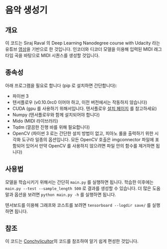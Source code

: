 # 음악 생성기

## 개요

이 코드는 Siraj Raval 의 Deep Learning Nanodegree course with Udacity 라는 유튜브 [영상](https://www.youtube.com/watch?v=pg9apmwf7og)을 기반으로 한 것입니다. 인코더와 디코더 모델을 이용해 입력된 MIDI 래그타임 곡을 바탕으로 MIDI 시퀀스를 생성할 것입니다.

## 종속성

아래 프로그램을 필요로 합니다 (pip 로 설치하면 간단합니다):
 * 파이썬 3
 * 텐서플로우 (v0.10.0rc0 이어야 하고, 이전 버전에서는 작동하지 않습니다)
 * CUDA (gpu 를 사용하기 위해서입니다. 텐서플로우 [설치 페이지](https://www.tensorflow.org/versions/master/get_started/os_setup.html#optional-install-cuda-gpus-on-linux) 를 참고하세요)
 * Numpy (텐서플로우와 함께 설치되어야 합니다)
 * Mido (MIDI 라이브러리)
 * Tqdm (깔끔한 진행 바를 위해 필요합니다)
 * OpenCV (파이썬 3 로는 간단한 설치 방법이 없고, 피아노 롤을 출력하기 위한 시각화 도구라 일종의 옵션입니다. 모든 OpenCV 호출은 imgconnector 파일에 포함되어 있어서 만약 OpenCV 를 사용하지 않으려면 파일 안의 함수를 제거하면 됩니다)

## 사용법

모델을 학습시키기 위해서는 간단히 `main.py` 를 실행하면 됩니다. 학습한 이후에는 `main.py --test --sample_length 500` 로 결과를 생성할 수 있습니다. 더 많은 도움말과 옵션을 보려면 `python main.py -h` 를 실행하면 됩니다.

텐서보드를 이용해 그래프와 코스트를 보려면 `tensorboard --logdir save/` 를 실행하면 됩니다.


## 참조

이 코드는 [Conchylicultor](https://github.com/Conchylicultor/MusicGenerator)의 코드를 참조하여 알기 쉽게 편성한 것입니다.
